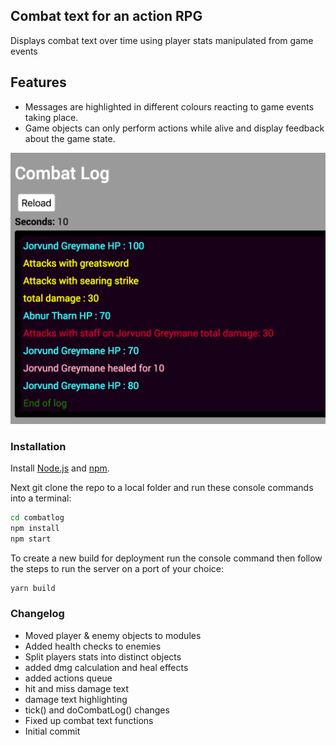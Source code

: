 ## Combat text for an action RPG
Displays combat text over time using player stats manipulated from game events

## Features
- Messages are highlighted in different colours reacting to game events taking place. 
- Game objects can only perform actions while alive and display feedback about the game state.

![Screen shot](public/grab.png)

### Installation 
Install [Node.js](https://nodejs.org) and [npm](https://www.npmjs.com/).

Next git clone the repo to a local folder and run these console commands into a terminal:
```bash
cd combatlog
npm install
npm start
```
To create a new build for deployment run the console command then follow the steps to run the server on a port of your choice:
```bash
yarn build
```
### Changelog
- Moved player & enemy objects to modules
- Added health checks to enemies
- Split players stats into distinct objects
- added dmg calculation and heal effects
- added actions queue
- hit and miss damage text
- damage text highlighting
- tick() and doCombatLog() changes 
- Fixed up combat text functions
- Initial commit